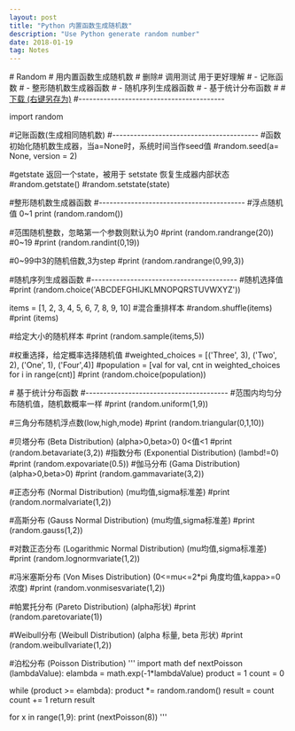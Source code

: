 ```yaml
---
layout: post
title: "Python 内置函数生成随机数"
description: "Use Python generate random number"
date: 2018-01-19
tag: Notes
---
```

<p>
# Random
# 用内置函数生成随机数
# 删除# 调用测试 用于更好理解
# - 记账函数
# - 整形随机数生成器函数
# - 随机序列生成器函数
# - 基于统计分布函数
#
# <a href="https://github.com/AllenJIL/Python-Scientific-Computing/raw/master/Random.py" target="_blank" rel="noopener">下载 (右键另存为)</a>
#-----------------------------------------
</p>
<p>
import random
</p>
<p>
#记账函数(生成相同随机数)
#-----------------------------------------
#函数初始化随机数生成器，当a=None时，系统时间当作seed值
#random.seed(a= None, version = 2)

#getstate 返回一个state，被用于 setstate 恢复生成器内部状态
#random.getstate()
#random.setstate(state)
</p>
<p>
#整形随机数生成器函数
#-----------------------------------------
#浮点随机值 0~1
print (random.random())

#范围随机整数，忽略第一个参数则默认为0
#print (random.randrange(20)) #0~19
#print (random.randint(0,19))

#0~99中3的随机倍数,3为step
#print (random.randrange(0,99,3))
</p>
<p>
#随机序列生成器函数
#-----------------------------------------
#随机选择值
#print (random.choice('ABCDEFGHIJKLMNOPQRSTUVWXYZ'))

items = [1, 2, 3, 4, 5, 6, 7, 8, 9, 10]
#混合重排样本
#random.shuffle(items)
#print (items)

#给定大小的随机样本
#print (random.sample(items,5))

#权重选择，给定概率选择随机值
#weighted_choices = [('Three', 3), ('Two', 2), ('One', 1), ('Four',4)]
#population = [val for val, cnt in weighted_choices for i in range(cnt)]
#print (random.choice(population))
</p>
<p>
# 基于统计分布函数
#----------------------------------------
#范围内均匀分布随机值，随机数概率一样
#print (random.uniform(1,9))

#三角分布随机浮点数(low,high,mode)
#print (random.triangular(0,1,10))

#贝塔分布 (Beta Distribution) (alpha&gt;0,beta&gt;0) 0&lt;值&lt;1 #print (random.betavariate(3,2)) #指数分布 (Exponential Distribution) (lambd!=0) #print (random.expovariate(0.5)) #伽马分布 (Gama Distribution) (alpha&gt;0,beta&gt;0)
#print (random.gammavariate(3,2))

#正态分布 (Normal Distribution) (mu均值,sigma标准差)
#print (random.normalvariate(1,2))

#高斯分布 (Gauss Normal Distribution) (mu均值,sigma标准差)
#print (random.gauss(1,2))

#对数正态分布 (Logarithmic Normal Distribution) (mu均值,sigma标准差)
#print (random.lognormvariate(1,2))

#冯米塞斯分布 (Von Mises Distribution) (0&lt;=mu&lt;=2*pi 角度均值,kappa&gt;=0 浓度)
#print (random.vonmisesvariate(1,2))

#帕累托分布 (Pareto Distribution) (alpha形状)
#print (random.paretovariate(1))

#Weibull分布 (Weibull Distribution) (alpha 标量, beta 形状)
#print (random.weibullvariate(1,2))

#泊松分布 (Poisson Distribution)
'''
import math
def nextPoisson (lambdaValue):
elambda = math.exp(-1*lambdaValue)
product = 1
count = 0

while (product &gt;= elambda):
product *= random.random()
result = count
count += 1
return result

for x in range(1,9):
print (nextPoisson(8))
'''
</p>